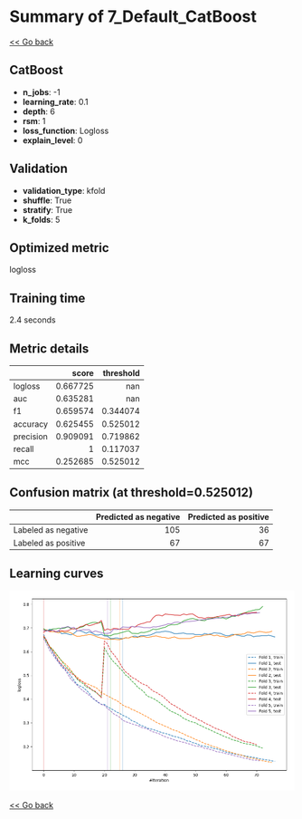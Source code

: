 # Summary of 7_Default_CatBoost

[<< Go back](../README.md)


## CatBoost
- **n_jobs**: -1
- **learning_rate**: 0.1
- **depth**: 6
- **rsm**: 1
- **loss_function**: Logloss
- **explain_level**: 0

## Validation
 - **validation_type**: kfold
 - **shuffle**: True
 - **stratify**: True
 - **k_folds**: 5

## Optimized metric
logloss

## Training time

2.4 seconds

## Metric details
|           |    score |   threshold |
|:----------|---------:|------------:|
| logloss   | 0.667725 |  nan        |
| auc       | 0.635281 |  nan        |
| f1        | 0.659574 |    0.344074 |
| accuracy  | 0.625455 |    0.525012 |
| precision | 0.909091 |    0.719862 |
| recall    | 1        |    0.117037 |
| mcc       | 0.252685 |    0.525012 |


## Confusion matrix (at threshold=0.525012)
|                     |   Predicted as negative |   Predicted as positive |
|:--------------------|------------------------:|------------------------:|
| Labeled as negative |                     105 |                      36 |
| Labeled as positive |                      67 |                      67 |

## Learning curves
![Learning curves](learning_curves.png)

[<< Go back](../README.md)
